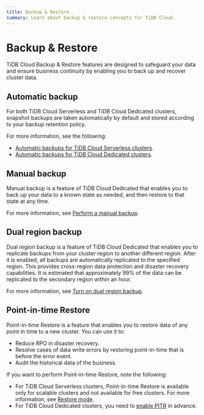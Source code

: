 ```yaml
---
title: Backup & Restore
summary: Learn about backup & restore concepts for TiDB Cloud.
---
```


# Backup & Restore

TiDB Cloud Backup & Restore features are designed to safeguard your data and ensure business continuity by enabling you to back up and recover cluster data.

## Automatic backup

For both TiDB Cloud Serverless and TiDB Cloud Dedicated clusters, snapshot backups are taken automatically by default and stored according to your backup retention policy.

For more information, see the following:

- [Automatic backups for TiDB Cloud Serverless clusters](/tidb-cloud/backup-and-restore-serverless.md#automatic-backups).
- [Automatic backups for TiDB Cloud Dedicated clusters](/tidb-cloud/backup-and-restore.md#turn-on-auto-backup).

## Manual backup

Manual backup is a feature of TiDB Cloud Dedicated that enables you to back up your data to a known state as needed, and then restore to that state at any time.

For more information, see [Perform a manual backup](/tidb-cloud/backup-and-restore.md#perform-a-manual-backup).

## Dual region backup

Dual region backup is a feature of TiDB Cloud Dedicated that enables you to replicate backups from your cluster region to another different region. After it is enabled, all backups are automatically replicated to the specified region. This provides cross-region data protection and disaster recovery capabilities. It is estimated that approximately 99% of the data can be replicated to the secondary region within an hour.

For more information, see [Turn on dual region backup](/tidb-cloud/backup-and-restore.md#turn-on-dual-region-backup).

## Point-in-time Restore

Point-in-time Restore is a feature that enables you to restore data of any point in time to a new cluster. You can use it to:

- Reduce RPO in disaster recovery.
- Resolve cases of data write errors by restoring point-in-time that is before the error event.
- Audit the historical data of the business.

If you want to perform Point-in-time Restore, note the following:

- For TiDB Cloud Serverless clusters, Point-in-time Restore is available only for scalable clusters and not available for free clusters. For more information, see [Restore mode](/tidb-cloud/backup-and-restore-serverless.md#restore-mode).
- For TiDB Cloud Dedicated clusters, you need to [enable PITR](/tidb-cloud/backup-and-restore.md#turn-on-point-in-time-restore) in advance.
